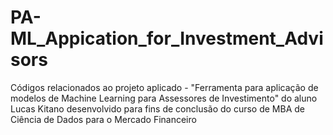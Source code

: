 # PA-ML_Appication_for_Investment_Advisors
Códigos relacionados ao projeto aplicado - "Ferramenta para aplicação de modelos de Machine Learning para Assessores de Investimento" do aluno Lucas Kitano desenvolvido para fins de conclusão do curso de MBA de Ciência de Dados para o Mercado Financeiro
